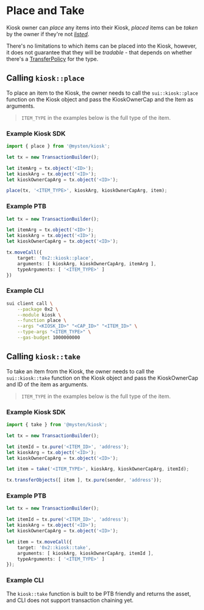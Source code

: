 # Place and Take

Kiosk owner can *place* any items into their Kiosk, *placed* items can be *taken* by the owner if they're not [*listed*](./list-and-delist.md).

There's no limitations to which items can be placed into the Kiosk, however, it does not guarantee that they will be *tradable* - that depends on whether there's a [TransferPolicy](../transfer-policy/README.md) for the type.

## Calling `kiosk::place`

To place an item to the Kiosk, the owner needs to call the `sui::kiosk::place` function on the Kiosk object and pass the KioskOwnerCap and the Item as arguments.

> `ITEM_TYPE` in the examples below is the full type of the item.

### Example Kiosk SDK

```ts
import { place } from '@mysten/kiosk';

let tx = new TransactionBuilder();

let itemArg = tx.object('<ID>');
let kioskArg = tx.object('<ID>');
let kioskOwnerCapArg = tx.object('<ID>');

place(tx, '<ITEM_TYPE>', kioskArg, kioskOwnerCapArg, item);
```

### Example PTB

```ts
let tx = new TransactionBuilder();

let itemArg = tx.object('<ID>');
let kioskArg = tx.object('<ID>');
let kioskOwnerCapArg = tx.object('<ID>');

tx.moveCall({
    target: '0x2::kiosk::place',
    arguments: [ kioskArg, kioskOwnerCapArg, itemArg ],
    typeArguments: [ '<ITEM_TYPE>' ]
})
```

### Example CLI

```bash
sui client call \
    --package 0x2 \
    --module kiosk \
    --function place \
    --args "<KIOSK_ID>" "<CAP_ID>" "<ITEM_ID>" \
    --type-args "<ITEM_TYPE>" \
    --gas-budget 1000000000
```

## Calling `kiosk::take`

To take an item from the Kiosk, the owner needs to call the `sui::kiosk::take` function on the Kiosk object and pass the KioskOwnerCap and ID of the item as arguments.

> `ITEM_TYPE` in the examples below is the full type of the item.

### Example Kiosk SDK

```ts
import { take } from '@mysten/kiosk';

let tx = new TransactionBuilder();

let itemId = tx.pure('<ITEM_ID>', 'address');
let kioskArg = tx.object('<ID>');
let kioskOwnerCapArg = tx.object('<ID>');

let item = take('<ITEM_TYPE>', kioskArg, kioskOwnerCapArg, itemId);

tx.transferObjects([ item ], tx.pure(sender, 'address'));
```

### Example PTB

```ts
let tx = new TransactionBuilder();

let itemId = tx.pure('<ITEM_ID>', 'address');
let kioskArg = tx.object('<ID>');
let kioskOwnerCapArg = tx.object('<ID>');

let item = tx.moveCall({
    target: '0x2::kiosk::take',
    arguments: [ kioskArg, kioskOwnerCapArg, itemId ],
    typeArguments: [ '<ITEM_TYPE>' ]
});
```

### Example CLI

The `kiosk::take` function is built to be PTB friendly and returns the asset, and CLI does not support transaction chaining yet.

